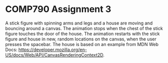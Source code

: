 # COMP790 Assignment 3

A stick figure with spinning arms and legs and a house are moving and bouncing around a canvas. 
The animation stops when the chest of the stick figure touches the door of the house. 
The animation restarts with the stick figure and house in new, random locations on the canvas, when the user presses the spacebar.
The house is based on an example from MDN Web Docs: https://developer.mozilla.org/en-US/docs/Web/API/CanvasRenderingContext2D.
